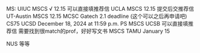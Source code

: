 MS:
UIUC MSCS √ 12.15 可以直接填推荐信
UCLA MSCS   12.15 提交后交推荐信
UT-Austin MSCS 12.15
MCSC Gatech 2.1 deadline (这个可以之后再申请吧)
CS75 UCSD December 18, 2024 at 11:59 p.m. PS
MSCS UCSB 可以直接填推荐信
需要找到很match的prof，好好写文书
MSCS TAMU January 15


NUS 等等